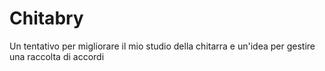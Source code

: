 # Chitabry
Un tentativo per migliorare il mio studio della chitarra e un'idea per gestire una raccolta di accordi
